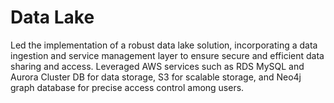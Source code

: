 # Data Lake
Led the implementation of a robust data lake solution, incorporating a data ingestion and service management layer to ensure secure and efficient data sharing and access. Leveraged AWS services such as RDS MySQL and Aurora Cluster DB for data storage, S3 for scalable storage, and Neo4j graph database for precise access control among users.
